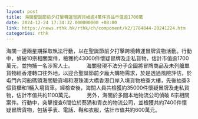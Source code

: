 ```yaml
---
layout: post
title: 海關聖誕節前夕打擊轉運冒牌貨檢逾4萬件貨品巿值逾1700萬
date: 2024-12-24 17:34:32.000000000 +08:00
link: https://news.rthk.hk/rthk/ch/component/k2/1784844-20241224.htm
categories: rthk
---
```


海關一連兩星期採取執法行動，以在聖誕節前夕打擊跨境轉運冒牌貨物活動。行動中，偵破10宗相關案件，檢獲約43000件懷疑冒牌及走私貨物，估計市值逾1700萬元，並拘捕一名涉案人士。
　　 
海關發現不法分子企圖將冒牌商品及未列艙單貨物經香港轉口往外地，以迎合聖誕節前夕龐大購物需求，於是透過風險評估，於屯門內河船碼頭海關驗貨場和港珠澳大橋香港口岸入境貨物檢查大樓，先後抽查3個貨櫃和1輛入境貨車。經檢查後，海關人員共檢獲約35000件懷疑冒牌及走私貨物，估計市值共約1100萬元。
　　 
另外，海關於多間本地物流公司偵破 6宗相關案件。行動中，突擊搜查6間位於葵涌和青衣的物流公司，並檢獲共約7400件懷疑冒牌貨物，包括手表、電話、鞋和衣服，估計市值共約600萬元。
